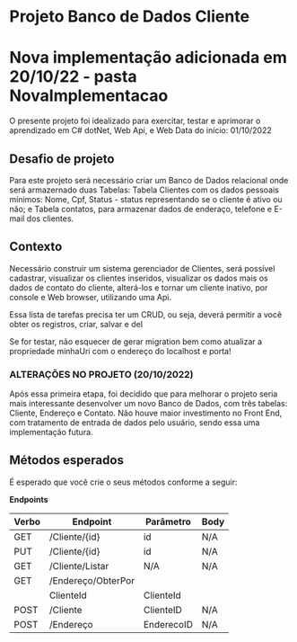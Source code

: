 # Projeto Banco de Dados Cliente

# Nova implementação adicionada em 20/10/22 - pasta NovaImplementacao

O presente projeto foi idealizado para exercitar, testar e aprimorar o aprendizado em C# dotNet, Web Api, e Web
Data do início: 01/10/2022

## Desafio de projeto
Para este projeto será necessário criar um Banco de Dados relacional onde será armazernado duas Tabelas: Tabela Clientes com os dados pessoais
mínimos: Nome, Cpf, Status - status representando se o cliente é ativo ou não; e Tabela contatos, para armazenar dados de enderaço, telefone e 
E-mail dos clientes.

## Contexto
Necessário construir um sistema gerenciador de Clientes, será possível cadastrar, visualizar os clientes inseridos, visualizar os dados mais os 
dados de contato do cliente, alterá-los e tornar um cliente inativo, por console e Web browser, utilizando uma Api.

Essa lista de tarefas precisa ter um CRUD, ou seja, deverá permitir a você obter os registros, criar, salvar e del


Se for testar, não esquecer de gerar migration bem como atualizar a propriedade minhaUri com o endereço do localhost e porta!

### ALTERAÇÕES NO PROJETO (20/10/2022)

Após essa primeira etapa, foi decidido que para melhorar o projeto seria mais interessante desenvolver um novo Banco de Dados, com três tabelas: Cliente, Endereço e Contato. 
Não houve maior investimento no Front End, com tratamento de entrada de dados pelo usuário, sendo essa uma implementação futura.


## Métodos esperados

É esperado que você crie o seus métodos conforme a seguir:


**Endpoints**


| Verbo  | Endpoint                | Parâmetro | Body          |
|--------|-------------------------|-----------|---------------|
| GET    | /Cliente/{id}           | id        | N/A           |
| PUT    | /Cliente/{id}           | id        | N/A           |
| GET    | /Cliente/Listar         | N/A       | N/A           |
| GET    | /Endereço/ObterPor      |           |               |
|        |  ClienteId              | ClienteId |               |
| POST   | /Cliente                | ClienteID | N/A           |
| POST   | /Endereço               | EnderecoID| N/A           |




